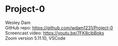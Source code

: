 # Project-0
Wesley Dam  
GitHub repo: https://github.com/wdam1231/Project-0  
Screencast video: https://youtu.be/7FK8cibBoks  
Zoom version 5.11.10, VSCode
